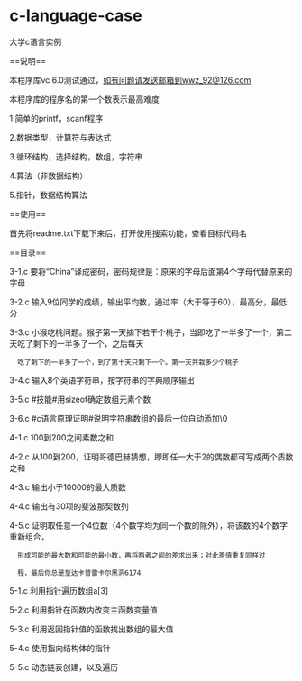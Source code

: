 c-language-case
===============

大学c语言实例

==说明==

本程序库vc 6.0测试通过，如有问题请发送邮箱到wwz_92@126.com


本程序库的程序名的第一个数表示最高难度

1.简单的printf，scanf程序

2.数据类型，计算符与表达式

3.循环结构，选择结构，数组，字符串

4.算法（非数据结构）

5.指针，数据结构算法


==使用==

首先将readme.txt下载下来后，打开使用搜索功能，查看目标代码名

==目录==

3-1.c 要将“China”译成密码，密码规律是：原来的字母后面第4个字母代替原来的字母

3-2.c 输入9位同学的成绩，输出平均数，通过率（大于等于60），最高分，最低分

3-3.c 小猴吃桃问题。猴子第一天摘下若干个桃子，当即吃了一半多了一个，第二天吃了剩下的一半多了一个，之后每天

      吃了剩下的一半多了一个，到了第十天只剩下一个。第一天共栽多少个桃子
      
3-4.c 输入8个英语字符串，按字符串的字典顺序输出

3-5.c #技能#用sizeof确定数组元素个数

3-6.c #c语言原理证明#说明字符串数组的最后一位自动添加\0


4-1.c 100到200之间素数之和

4-2.c 从100到200，证明哥德巴赫猜想，即即任一大于2的偶数都可写成两个质数之和

4-3.c 输出小于10000的最大质数

4-4.c 输出有30项的斐波那契数列

4-5.c 证明取任意一个4位数（4个数字均为同一个数的除外），将该数的4个数字重新组合，

      形成可能的最大数和可能的最小数，再将两者之间的差求出来；对此差值重复同样过
      
      程，最后你总是至达卡普雷卡尔黑洞6174



5-1.c 利用指针遍历数组a[3]

5-2.c 利用指针在函数内改变主函数变量值

5-3.c 利用返回指针值的函数找出数组的最大值

5-4.c 使用指向结构体的指针

5-5.c 动态链表创建，以及遍历

